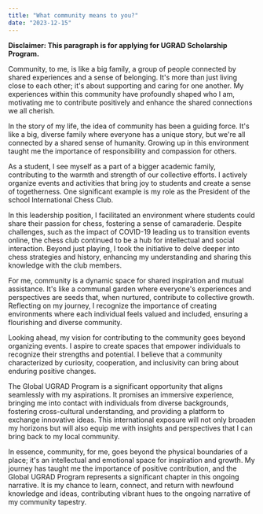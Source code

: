 ```yaml
---
title: "What community means to you?"
date: "2023-12-15"
---
```


**Disclaimer: This paragraph is for applying for UGRAD Scholarship Program.**

Community, to me, is like a big family, a group of people connected by shared experiences and a sense of belonging. It's more than just living close to each other; it's about supporting and caring for one another. My experiences within this community have profoundly shaped who I am, motivating me to contribute positively and enhance the shared connections we all cherish.

In the story of my life, the idea of community has been a guiding force. It's like a big, diverse family where everyone has a unique story, but we're all connected by a shared sense of humanity. Growing up in this environment taught me the importance of responsibility and compassion for others.

As a student, I see myself as a part of a bigger academic family, contributing to the warmth and strength of our collective efforts. I actively organize events and activities that bring joy to students and create a sense of togetherness. One significant example is my role as the President of the school International Chess Club.

In this leadership position, I facilitated an environment where students could share their passion for chess, fostering a sense of camaraderie. Despite challenges, such as the impact of COVID-19 leading us to transition events online, the chess club continued to be a hub for intellectual and social interaction. Beyond just playing, I took the initiative to delve deeper into chess strategies and history, enhancing my understanding and sharing this knowledge with the club members.

For me, community is a dynamic space for shared inspiration and mutual assistance. It's like a communal garden where everyone's experiences and perspectives are seeds that, when nurtured, contribute to collective growth. Reflecting on my journey, I recognize the importance of creating environments where each individual feels valued and included, ensuring a flourishing and diverse community.

Looking ahead, my vision for contributing to the community goes beyond organizing events. I aspire to create spaces that empower individuals to recognize their strengths and potential. I believe that a community characterized by curiosity, cooperation, and inclusivity can bring about enduring positive changes.

The Global UGRAD Program is a significant opportunity that aligns seamlessly with my aspirations. It promises an immersive experience, bringing me into contact with individuals from diverse backgrounds, fostering cross-cultural understanding, and providing a platform to exchange innovative ideas. This international exposure will not only broaden my horizons but will also equip me with insights and perspectives that I can bring back to my local community.

In essence, community, for me, goes beyond the physical boundaries of a place; it's an intellectual and emotional space for inspiration and growth. My journey has taught me the importance of positive contribution, and the Global UGRAD Program represents a significant chapter in this ongoing narrative. It is my chance to learn, connect, and return with newfound knowledge and ideas, contributing vibrant hues to the ongoing narrative of my community tapestry.
